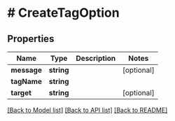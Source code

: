 # # CreateTagOption

## Properties

Name | Type | Description | Notes
------------ | ------------- | ------------- | -------------
**message** | **string** |  | [optional]
**tagName** | **string** |  |
**target** | **string** |  | [optional]

[[Back to Model list]](../../README.md#models) [[Back to API list]](../../README.md#endpoints) [[Back to README]](../../README.md)
